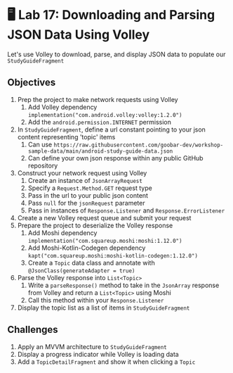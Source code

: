# 🖥 Lab 17: Downloading and Parsing JSON Data Using Volley
Let's use Volley to download, parse, and display JSON data to populate our `StudyGuideFragment`

## Objectives
1. Prep the project to make network requests using Volley
    1. Add Volley dependency `implementation("com.android.volley:volley:1.2.0")`
    2. Add the `android.permission.INTERNET` permission
2. In `StudyGuideFragment`, define a url constant pointing to your json content representing 'topic' items
    1. Can use `https://raw.githubusercontent.com/goobar-dev/workshop-sample-data/main/android-study-guide-data.json`
    2. Can define your own json response within any public GitHub repository
3. Construct your network request using Volley
    1. Create an instance of `JsonArrayRequest`
    2. Specify a `Request.Method.GET` request type
    3. Pass in the url to your public json content
    4. Pass `null` for the `jsonRequest` parameter
    5. Pass in instances of `Response.Listener` and `Response.ErrorListener`
4. Create a new Volley request queue and submit your request
5. Prepare the project to deserialize the Volley response
    1. Add Moshi dependency `implementation("com.squareup.moshi:moshi:1.12.0")`
    2. Add Moshi-Kotlin-Codegen dependency `kapt("com.squareup.moshi:moshi-kotlin-codegen:1.12.0")`
    3. Create a `Topic` data class and annotate with `@JsonClass(generateAdapter = true)`
6. Parse the Volley response into `List<Topic>`
    1. Write a `parseResponse()` method to take in the `JsonArray` response from Volley and return a `List<Topic>` using Moshi
    2. Call this method within your `Response.Listener`
7. Display the topic list as a list of items in `StudyGuideFragment`

## Challenges
1. Apply an MVVM architecture to `StudyGuideFragment`
2. Display a progress indicator while Volley is loading data
3. Add a `TopicDetailFragment` and show it when clicking a `Topic`
